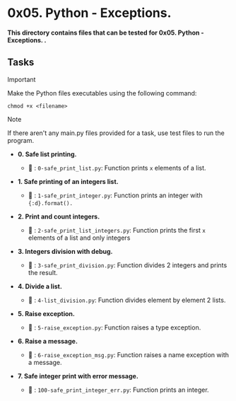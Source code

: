 # 0x05. Python - Exceptions.

**This directory contains files that can be tested for 0x05. Python - Exceptions. .**

## Tasks

> [!IMPORTANT]
> Make the Python files executables using the following command:

`chmod +x <filename>`

> [!NOTE]
> If there aren't any main.py files provided for a task, use test files to run the program.


- **0. Safe list printing.**

   - :file_folder: : `0-safe_print_list.py`: Function prints `x` elements of a list.

- **1. Safe printing of an integers list.**

   - :file_folder: : `1-safe_print_integer.py`: Function prints an integer with `{:d}.format().`

- **2. Print and count integers.**

   - :file_folder: : `2-safe_print_list_integers.py`: Function prints the first `x` elements of a list and only integers

- **3. Integers division with debug.**

   - :file_folder: : `3-safe_print_division.py`: Function divides 2 integers and prints the result.

- **4. Divide a list.**

   - :file_folder: : `4-list_division.py`: Function divides element by element 2 lists.

- **5. Raise exception.**

   - :file_folder: : `5-raise_exception.py`: Function raises a type exception.

- **6. Raise a message.**

   - :file_folder: : `6-raise_exception_msg.py`: Function raises a name exception with a message.

- **7. Safe integer print with error message.**

   - :file_folder: : `100-safe_print_integer_err.py`: Function prints an integer.
